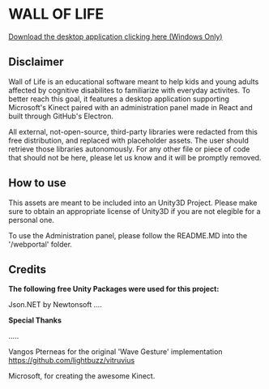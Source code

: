 # WALL OF LIFE

[Download the desktop application clicking here (Windows Only)](https://github.com/SopraIt/wall-of-life/releases/download/v0.1/wall-of-life-dist.zip)

## Disclaimer
Wall of Life is an educational software meant to help kids and young adults affected by cognitive disabilites
to familiarize with everyday activites. To better reach this goal, it features a desktop application supporting
Microsoft's Kinect paired with an administration panel made in React and built through GitHub's Electron.

All external, not-open-source, third-party libraries were redacted from this free distribution, and replaced with placeholder assets.
The user should retrieve those libraries autonomously.
For any other file or piece of code that should not be here, please let us know and it will be promptly removed.

## How to use
This assets are meant to be included into an Unity3D Project.
Please make sure to obtain an appropriate license of Unity3D if you are not elegible for a personal one.

To use the Administration panel, please follow the README.MD into the '/webportal' folder.

## Credits

**The following free Unity Packages were used for this project:**

Json.NET
by Newtonsoft
....

**Special Thanks**

.....

Vangos Pterneas for the original 'Wave Gesture' implementation
https://github.com/lightbuzz/vitruvius

Microsoft, for creating the awesome Kinect.
